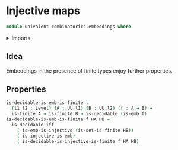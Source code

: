 # Injective maps

```agda
module univalent-combinatorics.embeddings where
```

<details><summary>Imports</summary>
```agda
open import univalent-combinatorics.finite-types
open import univalent-combinatorics.injective-maps
open import foundation.embeddings public
open import foundation.decidable-types
open import foundation.universe-levels
```
</details>

## Idea

Embeddings in the presence of finite types enjoy further properties.

## Properties

```agda
is-decidable-is-emb-is-finite :
  {l1 l2 : Level} {A : UU l1} {B : UU l2} (f : A → B) →
  is-finite A → is-finite B → is-decidable (is-emb f)
is-decidable-is-emb-is-finite f HA HB =
  is-decidable-iff
    ( is-emb-is-injective (is-set-is-finite HB))
    ( is-injective-is-emb)
    ( is-decidable-is-injective-is-finite f HA HB)
```
